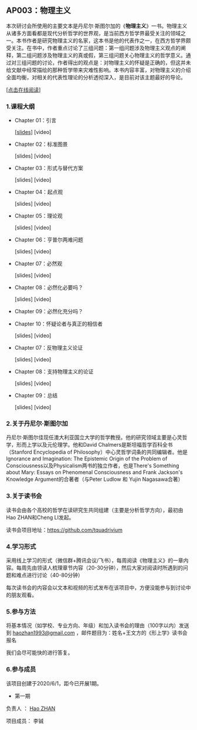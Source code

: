 ## AP003：物理主义

本次研讨会所使用的主要文本是丹尼尔·斯图尔加的《**物理主义**》一书。物理主义从诸多方面看都是现代分析哲学的世界观，是当前西方哲学界最受关注的领域之一。本书作者是研究物理主义的名家，这本书是他的代表作之一，在西方哲学界颇受关注。在书中，作者重点讨论了三组问题：第一组问题涉及物理主义观点的阐释，第二组问题涉及物理主义的真或假，第三组问题关心物理主义的哲学意义。通过对三组问题的讨论，作者得出的观点是：对物理主义的怀疑是正确的，但这并未给文献中经常描绘的那种哲学带来灾难性影响。本书内容丰富，对物理主义的介绍全面均衡，对相关的代表性理论的分析透彻深入，是目前对该主题最好的导论。

[[点击在线阅读]](https://tquadrivium.github.io/Physicalism/)

### 1.课程大纲

- Chapter 01：引言

  [[slides]](https://github.com/tquadrivium/Physicalism/slides/chapter01/introduction.pdf) [video]

- Chapter 02：标准图景

  [slides] [video]

- Chapter 03：形式与替代方案

  [slides] [video]

- Chapter 04：起点观

  [slides] [video]

- Chapter 05：理论观

  [slides] [video]

- Chapter 06：亨普尔两难问题

  [slides] [video]

- Chapter 07：必然观

  [slides] [video]

- Chapter 08：必然化必要吗？

  [slides] [video]

- Chapter 09：必然化充分吗？

- Chapter 10：怀疑论者与真正的相信者

  [slides] [video]

- Chapter 07：反物理主义论证

  [slides] [video]

- Chapter 08：支持物理主义的论证

  [slides] [video]

- Chapter 09：总结

  [slides] [video]

  

### 2.关于丹尼尔·斯图尔加

丹尼尔·斯图尔佳现任澳大利亚国立大学的哲学教授。他的研究领域主要是心灵哲学，形而上学以及元伦理学。他和David Chalmers是斯坦福哲学百科全书（Stanford Encyclopedia of Philosophy）中心灵哲学词条的共同编辑者。他是Ignorance and Imagination: The Epistemic Origin of the Problem of Consciousness以及Physicalism两书的独立作者，也是There's Something about Mary: Essays on Phenomenal Consciousness and Frank Jackson's Knowledge Argument的合著者（与Peter Ludlow 和 Yujin Nagasawa合著）

### 3.关于读书会

读书会由各个高校的哲学在读研究生共同组建（主要是分析哲学方向），最初由Hao ZHAN和Cheng LI发起。

读书会项目地址：https://github.com/tquadrivium

### 4.学习形式

采用线上学习的形式（微信群+腾讯会议/飞书），每周阅读《物理主义》的一章内容。每周先由领读人梳理章节内容（20-30分钟），然后大家对阅读时所遇到的问题和难点进行讨论（40-80分钟）

每次读书会的内容会以文本和视频的形式发布在该项目中，方便没能参与到讨论中的朋友观看。

### 5.参与方法

将基本情况（如学校、专业方向、年级）和加入读书会的理由（100字以内）发送到 [haozhan1993@gmail.com](mailto:haozhan1993@gmail.com) ，邮件题目为：姓名+王文方的《形上学》读书会报名

我们会尽可能快的进行答复。

### 6.参与成员

该项目创建于2020/6/1，距今已开展1期。

- 第一期

负责人	：	[Hao ZHAN](https://github.com/zhanhao93)

项目成员：	李铖